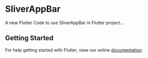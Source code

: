 # SliverAppBar

A new Flutter Code to use SliverAppBar in Flutter project...

## Getting Started

For help getting started with Flutter, view our online
[documentation](https://flutter.io/).
